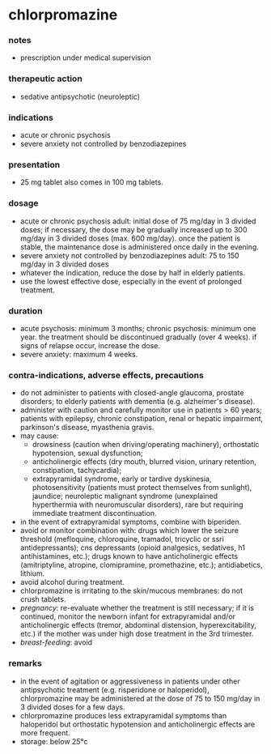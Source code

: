 # chlorpromazine

### notes
+ prescription under medical supervision
### therapeutic action

+ sedative antipsychotic (neuroleptic)

### indications
+ acute or chronic psychosis
+ severe anxiety not controlled by benzodiazepines

### presentation
+ 25 mg tablet
also comes in 100 mg tablets.

### dosage
+ acute or chronic psychosis
adult: initial dose of 75 mg/day in 3 divided doses; if necessary, the dose may be gradually increased up to 300 mg/day in 3 divided doses (max. 600 mg/day). once the patient is stable, the maintenance dose is administered once daily in the evening.
+ severe anxiety not controlled by benzodiazepines
adult: 75 to 150 mg/day in 3 divided doses
+ whatever the indication, reduce the dose by half in elderly patients.
+ use the lowest effective dose, especially in the event of prolonged treatment.

### duration
+ acute psychosis: minimum 3 months; chronic psychosis: minimum one year. the treatment should be
discontinued gradually (over 4 weeks). if signs of relapse occur, increase the dose.
+ severe anxiety: maximum 4 weeks.

### contra-indications, adverse effects, precautions
+ do not administer to patients with closed-angle glaucoma, prostate disorders; to elderly patients with dementia (e.g. alzheimer's disease).
+ administer with caution and carefully monitor use in patients > 60 years; patients with epilepsy, chronic constipation, renal or hepatic impairment, parkinson's disease, myasthenia gravis.
+ may cause:
    - drowsiness (caution when driving/operating machinery), orthostatic hypotension, sexual dysfunction;
    - anticholinergic effects (dry mouth, blurred vision, urinary retention, constipation, tachycardia);
    - extrapyramidal syndrome, early or tardive dyskinesia, photosensitivity (patients must protect themselves from sunlight), jaundice; neuroleptic malignant syndrome (unexplained hyperthermia with neuromuscular disorders), rare but requiring immediate treatment discontinuation.
+ in the event of extrapyramidal symptoms, combine with biperiden.
+ avoid or monitor combination with: drugs which lower the seizure threshold (mefloquine, chloroquine, tramadol, tricyclic or ssri antidepressants); cns depressants (opioid analgesics, sedatives, h1 antihistamines, etc.); drugs known to have anticholinergic effects (amitriptyline, atropine, clomipramine, promethazine, etc.); antidiabetics, lithium.
+ avoid alcohol during treatment.
+ chlorpromazine is irritating to the skin/mucous membranes: do not crush tablets.
+ *pregnancy*: re-evaluate whether the treatment is still necessary; if it is continued, monitor the newborn infant for extrapyramidal and/or anticholinergic effects (tremor, abdominal distension, hyperexcitability, etc.) if the mother was under high dose treatment in the 3rd trimester.
+ *breast-feeding*: avoid

### remarks
+ in the event of agitation or aggressiveness in patients under other antipsychotic treatment (e.g. risperidone or haloperidol), chlorpromazine may be administered at the dose of 75 to 150 mg/day in 3 divided doses for a few days.
+ chlorpromazine produces less extrapyramidal symptoms than haloperidol but orthostatic hypotension and anticholinergic effects are more frequent.
+ storage: below 25°c